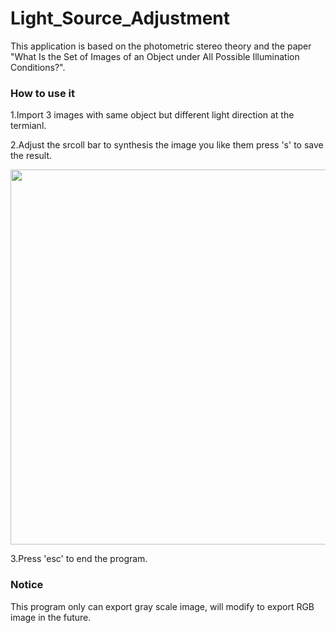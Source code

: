 # Light_Source_Adjustment
This application is based on the photometric stereo theory and the paper "What Is the Set of Images of an Object under All Possible Illumination Conditions?". 


### How to use it
1.Import 3 images with same object but different light direction at the termianl.

2.Adjust the srcoll bar to synthesis the image you like them press 's' to save the result.

<p align="center">
  <img width="920" height="600" src="https://github.com/nissekl/Light_Source_Adjustment/blob/master/Demo_Imgs/Demo_Img1.png">
</p>

3.Press 'esc' to end the program.

### Notice
This program only can export gray scale image, will modify to export RGB image in the future. 

